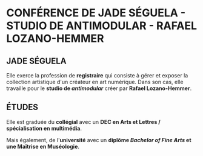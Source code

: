 # CONFÉRENCE DE JADE SÉGUELA - STUDIO DE ANTIMODULAR - RAFAEL LOZANO-HEMMER

## JADE SÉGUELA

Elle exerce la profession de **registraire** qui consiste à gérer et exposer la collection artistique d'un créateur en art numérique. Dans son cas, elle travaille pour le **studio de *antimodular*** créer par **Rafael Lozano-Hemmer**.

## ÉTUDES

Elle est graduée du **collégial** avec un **DEC en Arts et Lettres / spécialisation en multimédia**.

Mais également, de l'**université** avec un **diplôme *Bachelor of Fine Arts* et une Maîtrise en Muséologie**.

